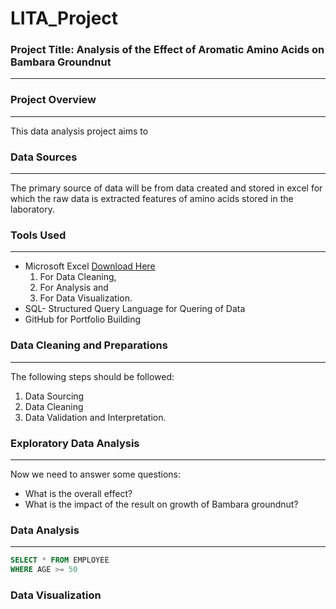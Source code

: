 # LITA_Project

### Project Title: Analysis of the Effect of Aromatic Amino Acids on Bambara Groundnut
---


### Project Overview 
---
This data analysis project aims to 

### Data Sources
---
The primary source of data will be from data created and stored in excel for which the raw data is extracted features of amino acids stored in the laboratory.

### Tools Used
---
- Microsoft Excel [Download Here](https://www.microsoft.com)
  1. For Data Cleaning,
  2. For Analysis and
  3. For Data Visualization.
- SQL- Structured Query Language for Quering of Data
- GitHub for Portfolio Building


### Data Cleaning and Preparations
---
The following steps should be followed:
1. Data Sourcing
2. Data Cleaning
3. Data Validation and Interpretation.

### Exploratory Data Analysis
---
Now we need to answer some questions:
- What is the overall effect?
- What is the impact of the result on growth of Bambara groundnut?

 
 ### Data Analysis
 ---
 ```SQL
SELECT * FROM EMPLOYEE
WHERE AGE >= 50
```

### Data Visualization

 
